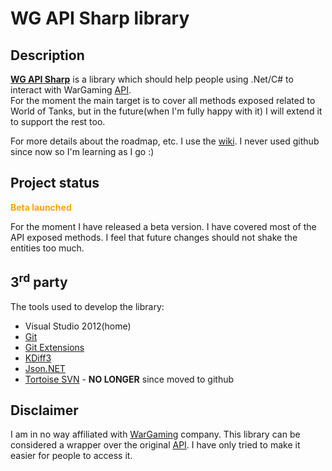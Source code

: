 # WG API Sharp library #

## Description ##
**[WG API Sharp](WGAPISharp)** is a library which should help people using .Net/C# to interact with WarGaming [API](http://wargaming.net/developers/).  
For the moment the main target is to cover all methods exposed related to World of Tanks, but in the future(when I'm fully happy with it) I will extend it to support the rest too.  
  
For more details about the roadmap, etc. I use the [wiki](https://github.com/just0rz/wg-api-sharp-library/wiki). I never used github since now so I'm learning as I go :)

## Project status ##

<font color='orange'><b>Beta launched</b></font>

For the moment I have released a beta version. I have covered most of the API exposed methods. I feel that future changes should not shake the entities too much.

## 3<sup>rd</sup> party ##
The tools used to develop the library:
  * Visual Studio 2012(home)
  * [Git](http://git-scm.com/)
  * [Git Extensions](http://sourceforge.net/projects/gitextensions/)
  * [KDiff3](http://kdiff3.sourceforge.net/)
  * [Json.NET](http://james.newtonking.com/json)
  * [Tortoise SVN](http://tortoisesvn.net/) - <strong>NO LONGER</strong> since moved to github

## Disclaimer ##
I am in no way affiliated with [WarGaming](WarGaming) company. This library can be considered a wrapper over the original [API](http://wargaming.net/developers/). I have only tried to make it easier for people to access it.

